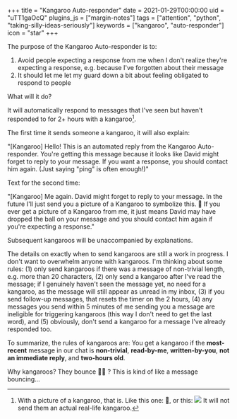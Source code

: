 +++
title = "Kangaroo Auto-responder"
date = 2021-01-29T00:00:00
uid = "uTT1gaOcQ"
plugins_js = ["margin-notes"]
tags = ["attention", "python", "taking-silly-ideas-seriously"]
keywords = ["kangaroo", "auto-responder"]
icon = "star"
+++

The purpose of the Kangaroo Auto-responder is to:

1. Avoid people expecting a response from me when I don't realize they're expecting a response, e.g. because I've forgotten about their message
2. It should let me let my guard down a bit about feeling obligated to respond to people

What will it do?

It will automatically respond to messages that I've seen but haven't responded to for 2+ hours with a kangaroo[^1].

[^1]: With a picture of a kangaroo, that is. Like this one: 🦘, or this: ![](https://firebasestorage.googleapis.com/v0/b/firescript-577a2.appspot.com/o/imgs%2Fapp%2Fplayground%2FtBz98tV75N.png?alt=media&token=66762cac-d0b0-43ba-91a8-eaefa6ef7626) It will not send them an actual real-life kangaroo.

The first time it sends someone a kangaroo, it will also explain:

"[Kangaroo] Hello! This is an automated reply from the Kangaroo Auto-responder. You're getting this message because it looks like David might forget to reply to your message. If you want a response, you should contact him again. (Just saying "ping" is often enough!)"

Text for the second time:

"[Kangaroo] Me again. David might forget to reply to your message. In the future I'll just send you a picture of a Kangaroo to symbolize this. 🦘  If you ever get a picture of a Kangaroo from me, it just means David may have dropped the ball on your message and you should contact him again if you're expecting a response."

Subsequent kangaroos will be unaccompanied by explanations.

The details on exactly when to send kangaroos are still a work in progress. I don't want to overwhelm anyone with kangaroos. I'm thinking about some rules: (1) only send kangaroos if there was a message of non-trivial length, e.g. more than 20 characters, (2) only send a kangaroo after I've read the message; if I genuinely haven't seen the message yet, no need for a kangaroo, as the message will still appear as unread in my inbox, (3) if you send follow-up messages, that resets the timer on the 2 hours, (4) any messages you send within 5 minutes of me sending you a message are ineligible for triggering kangaroos (this way I don't need to get the last word), and (5) obviously, don't send a kangaroo for a message I've already responded too.

To summarize, the rules of kangaroos are: You get a kangaroo if the **most-recent** message in our chat is **non-trivial**, **read-by-me**, **written-by-you**, **not an immediate reply**, and **two-hours old**.

Why kangaroos? They bounce 🤷‍♂️ ? This is kind of like a message bouncing...
